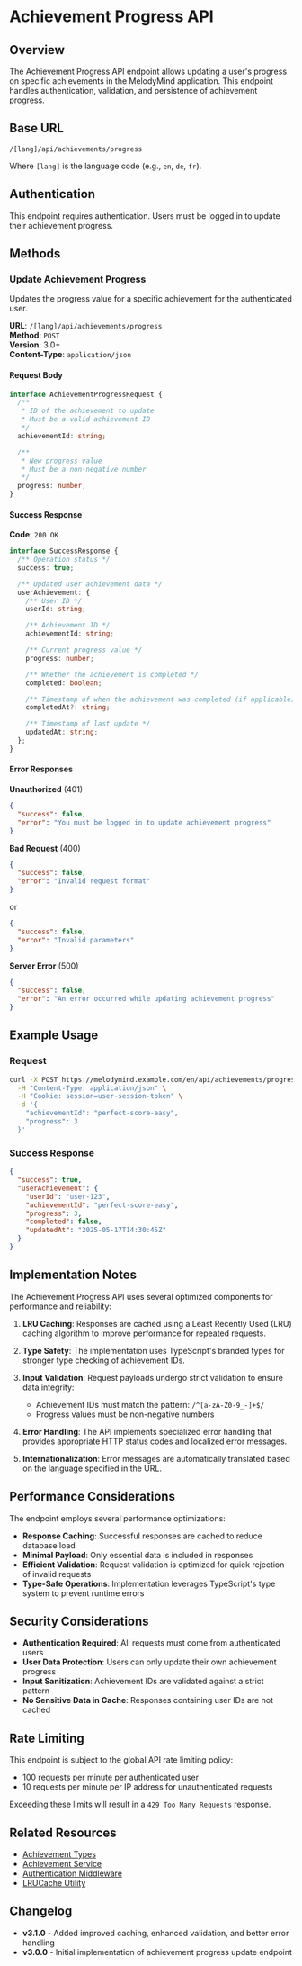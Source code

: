 # Achievement Progress API

## Overview

The Achievement Progress API endpoint allows updating a user's progress on specific achievements in
the MelodyMind application. This endpoint handles authentication, validation, and persistence of
achievement progress.

## Base URL

```
/[lang]/api/achievements/progress
```

Where `[lang]` is the language code (e.g., `en`, `de`, `fr`).

## Authentication

This endpoint requires authentication. Users must be logged in to update their achievement progress.

## Methods

### Update Achievement Progress

Updates the progress value for a specific achievement for the authenticated user.

**URL**: `/[lang]/api/achievements/progress`  
**Method**: `POST`  
**Version**: 3.0+  
**Content-Type**: `application/json`

#### Request Body

```typescript
interface AchievementProgressRequest {
  /**
   * ID of the achievement to update
   * Must be a valid achievement ID
   */
  achievementId: string;

  /**
   * New progress value
   * Must be a non-negative number
   */
  progress: number;
}
```

#### Success Response

**Code**: `200 OK`

```typescript
interface SuccessResponse {
  /** Operation status */
  success: true;

  /** Updated user achievement data */
  userAchievement: {
    /** User ID */
    userId: string;

    /** Achievement ID */
    achievementId: string;

    /** Current progress value */
    progress: number;

    /** Whether the achievement is completed */
    completed: boolean;

    /** Timestamp of when the achievement was completed (if applicable) */
    completedAt?: string;

    /** Timestamp of last update */
    updatedAt: string;
  };
}
```

#### Error Responses

**Unauthorized** (401)

```json
{
  "success": false,
  "error": "You must be logged in to update achievement progress"
}
```

**Bad Request** (400)

```json
{
  "success": false,
  "error": "Invalid request format"
}
```

or

```json
{
  "success": false,
  "error": "Invalid parameters"
}
```

**Server Error** (500)

```json
{
  "success": false,
  "error": "An error occurred while updating achievement progress"
}
```

## Example Usage

### Request

```bash
curl -X POST https://melodymind.example.com/en/api/achievements/progress \
  -H "Content-Type: application/json" \
  -H "Cookie: session=user-session-token" \
  -d '{
    "achievementId": "perfect-score-easy",
    "progress": 3
  }'
```

### Success Response

```json
{
  "success": true,
  "userAchievement": {
    "userId": "user-123",
    "achievementId": "perfect-score-easy",
    "progress": 3,
    "completed": false,
    "updatedAt": "2025-05-17T14:30:45Z"
  }
}
```

## Implementation Notes

The Achievement Progress API uses several optimized components for performance and reliability:

1. **LRU Caching**: Responses are cached using a Least Recently Used (LRU) caching algorithm to
   improve performance for repeated requests.

2. **Type Safety**: The implementation uses TypeScript's branded types for stronger type checking of
   achievement IDs.

3. **Input Validation**: Request payloads undergo strict validation to ensure data integrity:

   - Achievement IDs must match the pattern: `/^[a-zA-Z0-9_-]+$/`
   - Progress values must be non-negative numbers

4. **Error Handling**: The API implements specialized error handling that provides appropriate HTTP
   status codes and localized error messages.

5. **Internationalization**: Error messages are automatically translated based on the language
   specified in the URL.

## Performance Considerations

The endpoint employs several performance optimizations:

- **Response Caching**: Successful responses are cached to reduce database load
- **Minimal Payload**: Only essential data is included in responses
- **Efficient Validation**: Request validation is optimized for quick rejection of invalid requests
- **Type-Safe Operations**: Implementation leverages TypeScript's type system to prevent runtime
  errors

## Security Considerations

- **Authentication Required**: All requests must come from authenticated users
- **User Data Protection**: Users can only update their own achievement progress
- **Input Sanitization**: Achievement IDs are validated against a strict pattern
- **No Sensitive Data in Cache**: Responses containing user IDs are not cached

## Rate Limiting

This endpoint is subject to the global API rate limiting policy:

- 100 requests per minute per authenticated user
- 10 requests per minute per IP address for unauthenticated requests

Exceeding these limits will result in a `429 Too Many Requests` response.

## Related Resources

- [Achievement Types](../types/Achievements.md)
- [Achievement Service](../services/AchievementService.md)
- [Authentication Middleware](../middleware/Authentication.md)
- [LRUCache Utility](../utils/LRUCache.md)

## Changelog

- **v3.1.0** - Added improved caching, enhanced validation, and better error handling
- **v3.0.0** - Initial implementation of achievement progress update endpoint
